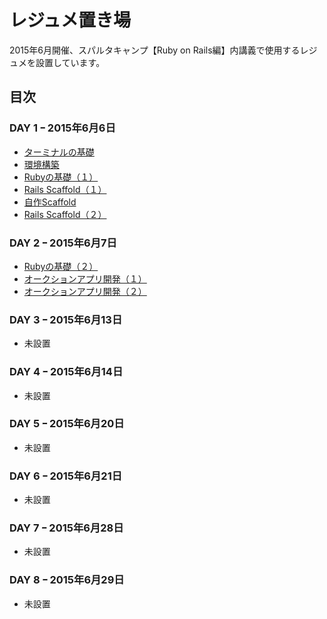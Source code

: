 # レジュメ置き場
2015年6月開催、スパルタキャンプ【Ruby on Rails編】内講義で使用するレジュメを設置しています。

## 目次
### DAY 1 ｰ 2015年6月6日
- [ターミナルの基礎](https://github.com/sparta-camp/resume/blob/master/DAY_01/Terminal.md)
- [環境構築](https://github.com/sparta-camp/resume/blob/master/DAY_01/%E7%92%B0%E5%A2%83%E6%A7%8B%E7%AF%89.md)
- [Rubyの基礎（１）](https://github.com/sparta-camp/resume/blob/master/DAY_01/Ruby_Basic_01.md)
- [Rails Scaffold（１）](https://github.com/sparta-camp/resume/blob/master/DAY_01/scaffold.md)
- [自作Scaffold](https://github.com/sparta-camp/resume/blob/master/DAY_01/my_first_scaffold.md)
- [Rails Scaffold（２）](https://github.com/sparta-camp/resume/blob/master/DAY_01/scaffold_2nd.md)

### DAY 2 ｰ 2015年6月7日
- [Rubyの基礎（２）](https://github.com/sparta-camp/resume/blob/master/DAY_02/Ruby_Basic_02.md)
- [オークションアプリ開発（１）](https://github.com/sparta-camp/resume/blob/master/DAY_02/auction_01.md)
- [オークションアプリ開発（２）](https://github.com/sparta-camp/resume/blob/master/DAY_02/auction_02.md)

### DAY 3 ｰ 2015年6月13日
- 未設置

### DAY 4 ｰ 2015年6月14日
- 未設置

### DAY 5 ｰ 2015年6月20日
- 未設置

### DAY 6 ｰ 2015年6月21日
- 未設置

### DAY 7 ｰ 2015年6月28日
- 未設置

### DAY 8 ｰ 2015年6月29日
- 未設置
